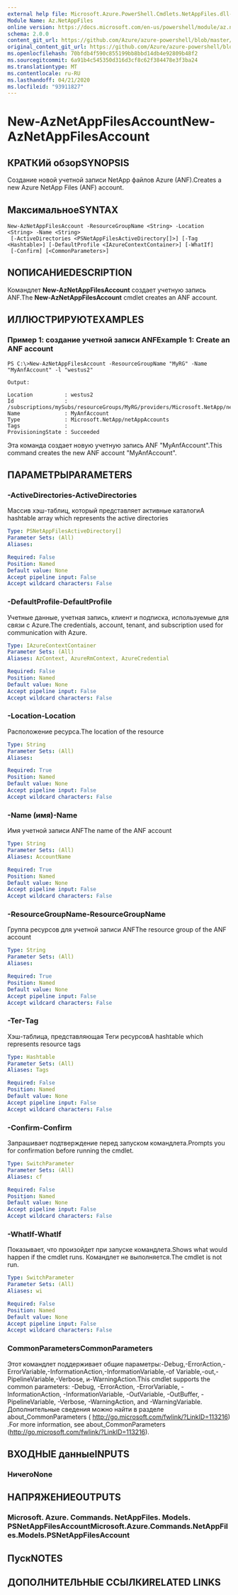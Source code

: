 ```yaml
---
external help file: Microsoft.Azure.PowerShell.Cmdlets.NetAppFiles.dll-Help.xml
Module Name: Az.NetAppFiles
online version: https://docs.microsoft.com/en-us/powershell/module/az.netappfiles/new-aznetappfilesaccount
schema: 2.0.0
content_git_url: https://github.com/Azure/azure-powershell/blob/master/src/NetAppFiles/NetAppFiles/help/New-AzNetAppFilesAccount.md
original_content_git_url: https://github.com/Azure/azure-powershell/blob/master/src/NetAppFiles/NetAppFiles/help/New-AzNetAppFilesAccount.md
ms.openlocfilehash: 70bfdb4f590c855199bb8bbd14db4e92809b48f2
ms.sourcegitcommit: 6a91b4c545350d316d3cf8c62f384478e3f3ba24
ms.translationtype: MT
ms.contentlocale: ru-RU
ms.lasthandoff: 04/21/2020
ms.locfileid: "93911827"
---
```

# <span data-ttu-id="2c13f-101">New-AzNetAppFilesAccount</span><span class="sxs-lookup"><span data-stu-id="2c13f-101">New-AzNetAppFilesAccount</span></span>

## <span data-ttu-id="2c13f-102">КРАТКИй обзор</span><span class="sxs-lookup"><span data-stu-id="2c13f-102">SYNOPSIS</span></span>
<span data-ttu-id="2c13f-103">Создание новой учетной записи NetApp файлов Azure (ANF).</span><span class="sxs-lookup"><span data-stu-id="2c13f-103">Creates a new Azure NetApp Files (ANF) account.</span></span>

## <span data-ttu-id="2c13f-104">Максимальное</span><span class="sxs-lookup"><span data-stu-id="2c13f-104">SYNTAX</span></span>

```
New-AzNetAppFilesAccount -ResourceGroupName <String> -Location <String> -Name <String>
 [-ActiveDirectories <PSNetAppFilesActiveDirectory[]>] [-Tag <Hashtable>] [-DefaultProfile <IAzureContextContainer>] [-WhatIf]
 [-Confirm] [<CommonParameters>]
```

## <span data-ttu-id="2c13f-105">NОПИСАНИЕ</span><span class="sxs-lookup"><span data-stu-id="2c13f-105">DESCRIPTION</span></span>
<span data-ttu-id="2c13f-106">Командлет **New-AzNetAppFilesAccount** создает учетную запись ANF.</span><span class="sxs-lookup"><span data-stu-id="2c13f-106">The **New-AzNetAppFilesAccount** cmdlet creates an ANF account.</span></span>

## <span data-ttu-id="2c13f-107">ИЛЛЮСТРИРУЮТ</span><span class="sxs-lookup"><span data-stu-id="2c13f-107">EXAMPLES</span></span>

### <span data-ttu-id="2c13f-108">Пример 1: создание учетной записи ANF</span><span class="sxs-lookup"><span data-stu-id="2c13f-108">Example 1: Create an ANF account</span></span>
```
PS C:\>New-AzNetAppFilesAccount -ResourceGroupName "MyRG" -Name "MyAnfAccount" -l "westus2"

Output:

Location          : westus2
Id                : /subscriptions/mySubs/resourceGroups/MyRG/providers/Microsoft.NetApp/netAppAccounts/MyAnfAccount
Name              : MyAnfAccount
Type              : Microsoft.NetApp/netAppAccounts
Tags              :
ProvisioningState : Succeeded
```

<span data-ttu-id="2c13f-109">Эта команда создает новую учетную запись ANF "MyAnfAccount".</span><span class="sxs-lookup"><span data-stu-id="2c13f-109">This command creates the new ANF account "MyAnfAccount".</span></span>

## <span data-ttu-id="2c13f-110">ПАРАМЕТРЫ</span><span class="sxs-lookup"><span data-stu-id="2c13f-110">PARAMETERS</span></span>

### <span data-ttu-id="2c13f-111">-ActiveDirectories</span><span class="sxs-lookup"><span data-stu-id="2c13f-111">-ActiveDirectories</span></span>
<span data-ttu-id="2c13f-112">Массив хэш-таблиц, который представляет активные каталоги</span><span class="sxs-lookup"><span data-stu-id="2c13f-112">A hashtable array which represents the active directories</span></span>

```yaml
Type: PSNetAppFilesActiveDirectory[]
Parameter Sets: (All)
Aliases:

Required: False
Position: Named
Default value: None
Accept pipeline input: False
Accept wildcard characters: False
```

### <span data-ttu-id="2c13f-113">-DefaultProfile</span><span class="sxs-lookup"><span data-stu-id="2c13f-113">-DefaultProfile</span></span>
<span data-ttu-id="2c13f-114">Учетные данные, учетная запись, клиент и подписка, используемые для связи с Azure.</span><span class="sxs-lookup"><span data-stu-id="2c13f-114">The credentials, account, tenant, and subscription used for communication with Azure.</span></span>

```yaml
Type: IAzureContextContainer
Parameter Sets: (All)
Aliases: AzContext, AzureRmContext, AzureCredential

Required: False
Position: Named
Default value: None
Accept pipeline input: False
Accept wildcard characters: False
```

### <span data-ttu-id="2c13f-115">-Location</span><span class="sxs-lookup"><span data-stu-id="2c13f-115">-Location</span></span>
<span data-ttu-id="2c13f-116">Расположение ресурса.</span><span class="sxs-lookup"><span data-stu-id="2c13f-116">The location of the resource</span></span>

```yaml
Type: String
Parameter Sets: (All)
Aliases:

Required: True
Position: Named
Default value: None
Accept pipeline input: False
Accept wildcard characters: False
```

### <span data-ttu-id="2c13f-117">-Name (имя)</span><span class="sxs-lookup"><span data-stu-id="2c13f-117">-Name</span></span>
<span data-ttu-id="2c13f-118">Имя учетной записи ANF</span><span class="sxs-lookup"><span data-stu-id="2c13f-118">The name of the ANF account</span></span>

```yaml
Type: String
Parameter Sets: (All)
Aliases: AccountName

Required: True
Position: Named
Default value: None
Accept pipeline input: False
Accept wildcard characters: False
```

### <span data-ttu-id="2c13f-119">-ResourceGroupName</span><span class="sxs-lookup"><span data-stu-id="2c13f-119">-ResourceGroupName</span></span>
<span data-ttu-id="2c13f-120">Группа ресурсов для учетной записи ANF</span><span class="sxs-lookup"><span data-stu-id="2c13f-120">The resource group of the ANF account</span></span>

```yaml
Type: String
Parameter Sets: (All)
Aliases:

Required: True
Position: Named
Default value: None
Accept pipeline input: False
Accept wildcard characters: False
```

### <span data-ttu-id="2c13f-121">-Тег</span><span class="sxs-lookup"><span data-stu-id="2c13f-121">-Tag</span></span>
<span data-ttu-id="2c13f-122">Хэш-таблица, представляющая Теги ресурсов</span><span class="sxs-lookup"><span data-stu-id="2c13f-122">A hashtable which represents resource tags</span></span>

```yaml
Type: Hashtable
Parameter Sets: (All)
Aliases: Tags

Required: False
Position: Named
Default value: None
Accept pipeline input: False
Accept wildcard characters: False
```

### <span data-ttu-id="2c13f-123">-Confirm</span><span class="sxs-lookup"><span data-stu-id="2c13f-123">-Confirm</span></span>
<span data-ttu-id="2c13f-124">Запрашивает подтверждение перед запуском командлета.</span><span class="sxs-lookup"><span data-stu-id="2c13f-124">Prompts you for confirmation before running the cmdlet.</span></span>

```yaml
Type: SwitchParameter
Parameter Sets: (All)
Aliases: cf

Required: False
Position: Named
Default value: None
Accept pipeline input: False
Accept wildcard characters: False
```

### <span data-ttu-id="2c13f-125">-WhatIf</span><span class="sxs-lookup"><span data-stu-id="2c13f-125">-WhatIf</span></span>
<span data-ttu-id="2c13f-126">Показывает, что произойдет при запуске командлета.</span><span class="sxs-lookup"><span data-stu-id="2c13f-126">Shows what would happen if the cmdlet runs.</span></span>
<span data-ttu-id="2c13f-127">Командлет не выполняется.</span><span class="sxs-lookup"><span data-stu-id="2c13f-127">The cmdlet is not run.</span></span>

```yaml
Type: SwitchParameter
Parameter Sets: (All)
Aliases: wi

Required: False
Position: Named
Default value: None
Accept pipeline input: False
Accept wildcard characters: False
```

### <span data-ttu-id="2c13f-128">CommonParameters</span><span class="sxs-lookup"><span data-stu-id="2c13f-128">CommonParameters</span></span>
<span data-ttu-id="2c13f-129">Этот командлет поддерживает общие параметры:-Debug,-ErrorAction,-ErrorVariable,-InformationAction,-InformationVariable,-of Variable,-out,-PipelineVariable,-Verbose, и-WarningAction.</span><span class="sxs-lookup"><span data-stu-id="2c13f-129">This cmdlet supports the common parameters: -Debug, -ErrorAction, -ErrorVariable, -InformationAction, -InformationVariable, -OutVariable, -OutBuffer, -PipelineVariable, -Verbose, -WarningAction, and -WarningVariable.</span></span>
<span data-ttu-id="2c13f-130">Дополнительные сведения можно найти в разделе about_CommonParameters ( http://go.microsoft.com/fwlink/?LinkID=113216) .</span><span class="sxs-lookup"><span data-stu-id="2c13f-130">For more information, see about_CommonParameters (http://go.microsoft.com/fwlink/?LinkID=113216).</span></span>

## <span data-ttu-id="2c13f-131">ВХОДНЫЕ данные</span><span class="sxs-lookup"><span data-stu-id="2c13f-131">INPUTS</span></span>

### <span data-ttu-id="2c13f-132">Ничего</span><span class="sxs-lookup"><span data-stu-id="2c13f-132">None</span></span>

## <span data-ttu-id="2c13f-133">НАПРЯЖЕНИЕ</span><span class="sxs-lookup"><span data-stu-id="2c13f-133">OUTPUTS</span></span>

### <span data-ttu-id="2c13f-134">Microsoft. Azure. Commands. NetAppFiles. Models. PSNetAppFilesAccount</span><span class="sxs-lookup"><span data-stu-id="2c13f-134">Microsoft.Azure.Commands.NetAppFiles.Models.PSNetAppFilesAccount</span></span>

## <span data-ttu-id="2c13f-135">Пуск</span><span class="sxs-lookup"><span data-stu-id="2c13f-135">NOTES</span></span>

## <span data-ttu-id="2c13f-136">ДОПОЛНИТЕЛЬНЫЕ ССЫЛКИ</span><span class="sxs-lookup"><span data-stu-id="2c13f-136">RELATED LINKS</span></span>
